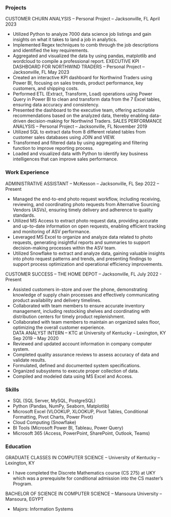 ### Projects
CUSTOMER CHURN ANALYSIS – Personal Project – Jacksonville, FL	April 2023
-	Utilized Python to analyze 7000 data science job listings and gain insights on what it takes to land a job in analytics.
-	Implemented Regex techniques to comb through the job descriptions and identified the key requirements.
-	Aggregated and visualized the data by using pandas, matplotlib and wordcloud to compile a professional report.
EXECUTIVE KPI DASHBOARD FOR NORTHWIND TRADERS – Personal Project – Jacksonville, FL	May 2023
-	Created an interactive KPI dashboard for Northwind Traders using Power BI, focusing on sales trends, product performance, key customers, and shipping costs.
-	Performed ETL (Extract, Transform, Load) operations using Power Query in Power BI to clean and transform data from the 7 Excel tables, ensuring data accuracy and consistency.
-	Presented the dashboard to the executive team, offering actionable recommendations based on the analyzed data, thereby enabling data-driven decision-making for Northwind Traders.
SALES PERFORMANCE ANALYSIS – Personal Project – Jacksonville, FL 	November 2019
-	Utilized SQL to extract data from 8 different related tables from customer sales databases using JOIN and VIEW.
-	Transformed and filtered data by using aggregating and filtering function to improve reporting process.
-	Loaded and visualized data with Python to identify key business intelligences that can improve sales performance.

### Work Experience

ADMINISTRATIVE ASSISTANT – McKesson – Jacksonville, FL	Sep 2022 – Present
-	Managed the end-to-end photo request workflow, including receiving, reviewing, and coordinating photo requests from Alternative Sourcing Vendors (ASVs), ensuring timely delivery and adherence to quality standards.
-	Utilized MS Access to extract photo request data, providing accurate and up-to-date information on open requests, enabling efficient tracking and monitoring of ASV performance.
-	Leveraged MS Excel to organize and analyze data related to photo requests, generating insightful reports and summaries to support decision-making processes within the ASV team.
-	Utilized Snowflake to extract and analyze data, gaining valuable insights into photo request patterns and trends, and presenting findings to support process optimization and operational efficiency improvements.

CUSTOMER SUCCESS – THE HOME DEPOT – Jacksonville, FL 	July 2022 - Present
-	Assisted customers in-store and over the phone, demonstrating knowledge of supply chain processes and effectively communicating product availability and delivery timelines.
-	Collaborated with team members to ensure accurate inventory management, including restocking shelves and coordinating with distribution centers for timely product replenishment.
-	Collaborated with team members to maintain an organized sales floor, optimizing the overall customer experience.	
DATA ANALYST INTERN – KTC at University of Kentucky – Lexington, KY 	Sep 2019 – May 2020
-	Reviewed and updated account information in company computer system. 
-	Completed quality assurance reviews to assess accuracy of data and validate results. 
-	Formulated, defined and documented system specifications.
-	Organized subsystems to execute proper collection of data.
-	Compiled and modeled data using MS Excel and Access.	

### Skills
 
-	SQL (SQL Server, MySQL, PostgreSQL)
-	Python (Pandas, NumPy, Seaborn, Matplotlib)
-	Microsoft Excel (VLOOKUP, XLOOKUP, Pivot Tables, Conditional Formatting, Pivot Charts, Power Pivot) 
-	Cloud Computing (Snowflake)
-	BI Tools (Microsoft Power BI, Tableau, Power Query)
-	Microsoft 365 (Access, PowerPoint, SharePoint, Outlook, Teams) 

### Education
GRADUATE CLASSES IN COMPUTER SCIENCE – University of Kentucky – Lexington, KY 	

- I have completed the Discrete Mathematics course (CS 275) at UKY which was a prerequisite for conditional admission into the CS master’s Program.

BACHELOR OF SCIENCE IN COMPUTER SCIENCE – Mansoura University – Mansoura, EGYPT 	

- Majors: Information Systems 
